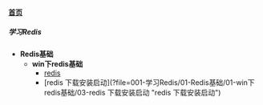 
#### [首页](?file=home-首页)

##### 学习Redis
- **Redis基础**
    - **win下redis基础**
        - [redis ](?file=001-学习Redis/01-Redis基础/01-win下redis基础/02-redis  "redis ")
        - [redis 下载安装启动](?file=001-学习Redis/01-Redis基础/01-win下redis基础/03-redis 下载安装启动 "redis 下载安装启动")
